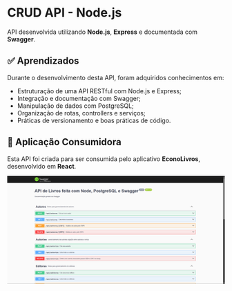 # CRUD API - Node.js

API desenvolvida utilizando **Node.js**, **Express** e documentada com **Swagger**.

## ✅ Aprendizados

Durante o desenvolvimento desta API, foram adquiridos conhecimentos em:

- Estruturação de uma API RESTful com Node.js e Express;
- Integração e documentação com Swagger;
- Manipulação de dados com PostgreSQL;
- Organização de rotas, controllers e serviços;
- Práticas de versionamento e boas práticas de código.

## 📱 Aplicação Consumidora

Esta API foi criada para ser consumida pelo aplicativo **EconoLivros**, desenvolvido em **React**.

![EconoLivros App](image.png)
